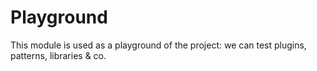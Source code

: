# Playground

This module is used as a playground of the project: we can test plugins, patterns, libraries & co.
